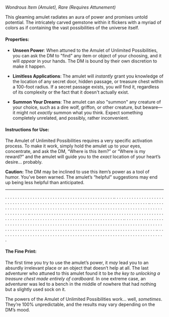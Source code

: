 
_Wondrous Item (Amulet), Rare (Requires Attunement)_

This gleaming amulet radiates an aura of power and promises untold potential. The intricately carved gemstone within it flickers with a myriad of colors as if containing the vast possibilities of the universe itself.

#### **Properties:**

- **Unseen Power**: When attuned to the Amulet of Unlimited Possibilities, you can ask the DM to "find" any item or object of your choosing, and it will _appear_ in your hands. The DM is bound by their own discretion to make it happen.
    
- **Limitless Applications**: The amulet will _instantly_ grant you knowledge of the location of any secret door, hidden passage, or treasure chest within a 100-foot radius. If a secret passage exists, you _will_ find it, regardless of its complexity or the fact that it doesn't actually exist.
    
- **Summon Your Dreams**: The amulet can also "summon" any creature of your choice, such as a dire wolf, griffon, or other creature, but beware—it might not _exactly_ summon what you think. Expect something completely unrelated, and possibly, rather inconvenient.
    

#### **Instructions for Use:**

The Amulet of Unlimited Possibilities requires a very specific activation process. To make it work, simply hold the amulet up to your eyes, concentrate, and ask the DM, “Where is this item?” or “Where is my reward?” and the amulet will guide you to the _exact_ location of your heart’s desire… probably.

**Caution:** The DM may be inclined to use this item’s power as a tool of humor. You’ve been warned. The amulet’s “helpful” suggestions may end up being less helpful than anticipated.

---
.
 .
.
 .
 .
 .
 .
 .
 .
 .
 .
.
 .
 .
 .
 .
 .
 .
 .
 .
 .
 .
 .
 .
 .
 .
 .
 .
 .
 .
 .
 .
 .
 .
 .
 .
 .
 .
 .
 .
 .
 .
 .
 ..
 .
 .
 .
 .
 .
 .
 .
 .
 .
 .
 .
 .
 .
 .
 .
 .
 .
 .
 .
 .
 .
 .
 .
 .
 .
 .
 .
 .
 .
 .
 .
 .
 .
 .
 .
 .
  .
 .
 .
 .
 .
 .
 .
 .
.
 .
 .
 .
 .
 .
 .
 .
 .
 .
 .
 .
 .
 .
 .
 .
 .
 .
 .
 .
 .
 .
 .
 .
 .
 .
 .
 .
 .
 .
 .
 .
 ..
 .
 .
 .
 .
 .
 .
 .
 .
 .
 .
 .
 .
 .
 .
 .
 .
 .
 .
 .
 .
 .
 .
 .
 .
 .
 .
 .
 .
 .
 .
 .
 .
 .
 .
 .
 .
  .
 .
 .
 .
 .
 .
 .
 .
 .
.
 .
 .
 .
 .
 .
 .
 .
 .
 .
 .
 .
 .
 .
 .
 .
 .
 .
 .
 .
 .
 .
 .
 .
 .
 .
 .
 .
 .
 .
 .
 .
 ..
 .
 .
 .
 .
 .
 .
 .
 .
 .
 .
 .
 .
 .
 .
 .
 .
 .
 .
 .
 .
 .
 .
 .
 .
 .
 .
 .
 .
 .
 .
 .
 .
 .
 .
 .
 .
  .
 .
 .
 .
 .
 .
 .
 .
 .
 .
 .
 .
 .
 .
 .
 .
 .
 .
 .
 .
 .
 .
 .
 .
 .
 .
 .
 .
 .
 .
 .
 .
.
 .
 .
 .
 .
 .
 .
 .
 .
 .
 .
 .
 .
 .
 .
 .
 .
 .
 .
 .
 .
 .
 .
 .
 .
 .
 .
 .
 .
 .
 .
 .
 ..
 .
 .
 .
 .
 .
 .
 .
 .
 .
 .
 .
 .
 .
 .
 .
 .
 .
 .
 .
 .
 .
 .
 .
 .
 .
 .
 .
 .
 .
 .
 .
 .
 .
 .
 .
 .
  .
 .
 .
 .
 .
 .
 .
 .
 .
 .
 .
 .
 .
 .
 .
 .
 .
 .
 .
 .
 .
 .
 .
 .
 .
 .
 .
 .
 .
 .
 .
 .
 .
 .
 .
 .
 .
 .
 .
 .
 .
 .
 .
 .
 .
 .
 .
 .
 .
 .
 .
 .
 .
 .
 .
 .
 .
 .
 .
 .
 .
 .
 .
 .
 .
 .
 .
 .
 .
 .
 .
 .
 .
 .
 .
 .
 .
 .
 .
 .
 .
 .
 .
 .
 .
 .
 .
 .
 .
 .
 .
 .
 .
 .
 .
 .
 .
 .
 .
 .
 .
 .
 ..
 .
 .
 .
 .
 .
 .
 .
 .
 .
 .
 .
 .
 .
 .
 .
 .
 .
 .
 .
 .
 .
 .
 .
 .
 .
 .
 .
 .
 .
 .
 .
 .
 .
 .
 .
 .
  .
 .
 .
 .
 .
 .
 .
 .
 .
 .
 .
 .
 .
 .
 .
 .
 .
 .
 .
 .
 .
 .
 .
 .
 .
 .
 .
 .
 .
 .
####  **The Fine Print:** 
The first time you try to use the amulet’s power, it _may_ lead you to an absurdly irrelevant place or an object that doesn’t help at all. The last adventurer who attuned to this amulet found it to be _the key to unlocking a treasure chest made entirely of cardboard._ In one extreme case, an adventurer was led to a bench in the middle of nowhere that had nothing but a slightly used sock on it.

The powers of the Amulet of Unlimited Possibilities work… well, _sometimes_. They’re 100% unpredictable, and the results may vary depending on the DM’s mood.